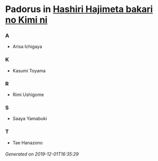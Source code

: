 # Padorus in [Hashiri Hajimeta bakari no Kimi ni](https://myanimelist.net/anime/34412/Hashiri_Hajimeta_bakari_no_Kimi_ni)

### A
* Arisa Ichigaya

### K
* Kasumi Toyama

### R
* Rimi Ushigome

### S
* Saaya Yamabuki

### T
* Tae Hanazono

###### Generated on 2019-12-01T16:35:29
